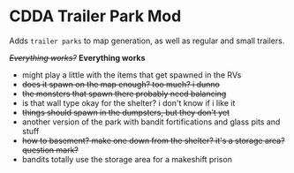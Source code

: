# CDDA Trailer Park Mod

Adds `trailer parks` to map generation, as well as regular and small trailers.

~~*Everything works?*~~ **Everything works**
+ might play a little with the items that get spawned in the RVs
+ ~~does it spawn on the map enough? too much? i dunno~~
+ ~~the monsters that spawn there probably need balancing~~
+ is that wall type okay for the shelter? i don't know if i like it
+ ~~things should spawn in the dumpsters, but they don't yet~~
+ another version of the park with bandit fortifications and glass pits and stuff
+ ~~how to basement? make one down from the shelter? it's a storage area? question mark?~~
+ bandits totally use the storage area for a makeshift prison
